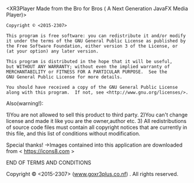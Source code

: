 <XR3Player Made from the Bro for Bros ( A Next Generation JavaFX Media Player)>

    Copyright © <2015-2307>

    This program is free software: you can redistribute it and/or modify
    it under the terms of the GNU General Public License as published by
    the Free Software Foundation, either version 3 of the License, or
    (at your option) any later version.

    This program is distributed in the hope that it will be useful,
    but WITHOUT ANY WARRANTY; without even the implied warranty of
    MERCHANTABILITY or FITNESS FOR A PARTICULAR PURPOSE.  See the
    GNU General Public License for more details.

    You should have received a copy of the GNU General Public License
    along with this program.  If not, see <http://www.gnu.org/licenses/>.

   Also(warning!):
 
1)You are not allowed to sell this product to third party.
2)You can't change license and made it like you are the owner,author etc.
3) All redistributions of source code files must contain all copyright
   notices that are currently in this file, and this list of conditions without
   modification.
   
   Special thanks!
   ->Images contained into this application are downloaded from < https://icons8.com >

END OF TERMS AND CONDITIONS

 Copyright © <2015-2307>  (www.goxr3plus.co.nf) . All rights reserved.
